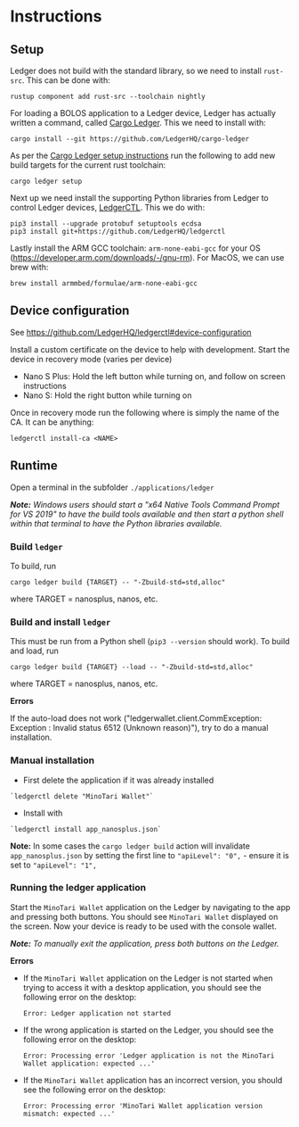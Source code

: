 # Instructions

## Setup

Ledger does not build with the standard library, so we need to install `rust-src`. This can be done with:
```
rustup component add rust-src --toolchain nightly
```

For loading a BOLOS application to a Ledger device, Ledger has actually written a command, called 
[Cargo Ledger](https://github.com/LedgerHQ/cargo-ledger). This we need to install with:
```
cargo install --git https://github.com/LedgerHQ/cargo-ledger
```

As per the [Cargo Ledger setup instructions](https://github.com/LedgerHQ/cargo-ledger#setup) run the following to add 
new build targets for the current rust toolchain:

```
cargo ledger setup
```

Next up we need install the supporting Python libraries from Ledger to control Ledger devices, 
[LedgerCTL](https://github.com/LedgerHQ/ledgerctl). This we do with:
```
pip3 install --upgrade protobuf setuptools ecdsa
pip3 install git+https://github.com/LedgerHQ/ledgerctl
```

Lastly install the ARM GCC toolchain: `arm-none-eabi-gcc` for your OS (https://developer.arm.com/downloads/-/gnu-rm). 
For MacOS, we can use brew with:
```
brew install armmbed/formulae/arm-none-eabi-gcc
```

## Device configuration

See https://github.com/LedgerHQ/ledgerctl#device-configuration

Install a custom certificate on the device to help with development. Start the device in recovery mode (varies per device)
- Nano S Plus: Hold the left button while turning on, and follow on screen instructions
- Nano S: Hold the right button while turning on

Once in recovery mode run the following where <NAME> is simply the name of the CA. It can be anything:

```
ledgerctl install-ca <NAME>
```

## Runtime

Open a terminal in the subfolder `./applications/ledger`

_**Note:** Windows users should start a "x64 Native Tools Command Prompt for VS 2019" to have the build tools available
and then start a python shell within that terminal to have the Python libraries available._

### Build `ledger`

To build, run

```
cargo ledger build {TARGET} -- "-Zbuild-std=std,alloc"
```

where TARGET = nanosplus, nanos, etc.

### Build and install `ledger`

This must be run from a Python shell (`pip3 --version` should work). To build and load, run

```
cargo ledger build {TARGET} --load -- "-Zbuild-std=std,alloc"
```
where TARGET = nanosplus, nanos, etc.

**Errors**

If the auto-load does not work ("ledgerwallet.client.CommException: Exception : Invalid status 6512 (Unknown reason)"), 
try to do a manual installation.

### Manual installation

- First delete the application if it was already installed

``` 
`ledgerctl delete "MinoTari Wallet"`
```

- Install with

```
`ledgerctl install app_nanosplus.json`
```
**Note:** In some cases the `cargo ledger build` action will invalidate `app_nanosplus.json` by setting the first line 
to `"apiLevel": "0",` - ensure it is set to `"apiLevel": "1",`

### Running the ledger application

Start the `MinoTari Wallet` application on the Ledger by navigating to the app and pressing both buttons. You should 
see `MinoTari Wallet` displayed on the screen. Now your device is ready to be used with the console wallet.

_**Note:** To manually exit the application, press both buttons on the Ledger._

**Errors**

- If the `MinoTari Wallet` application on the Ledger is not started when trying to access it with a desktop 
  application, you should see the following error on the desktop:

  `Error: Ledger application not started`

- If the wrong application is started on the Ledger, you should see the following error on the desktop:

  `Error: Processing error 'Ledger application is not the MinoTari Wallet application: expected ...'`

- If the `MinoTari Wallet` application has an incorrect version, you should see the following error on the desktop:

  `Error: Processing error 'MinoTari Wallet application version mismatch: expected ...'`
